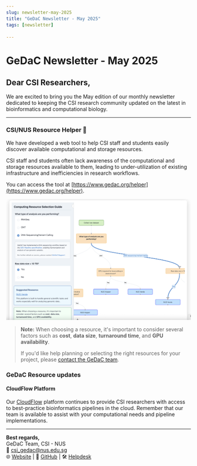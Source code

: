 ```yaml
---
slug: newsletter-may-2025
title: "GeDaC Newsletter - May 2025"
tags: [newsletter]

---
```


# GeDaC Newsletter - May 2025

## Dear CSI Researchers,

We are excited to bring you the May edition of our monthly newsletter dedicated to keeping the CSI research community updated on the latest in bioinformatics and computational biology.

---
### CSI/NUS Resource Helper 🤝

We have developed a web tool to help CSI staff and students easily discover available computational and storage resources.

CSI staff and students often lack awareness of the computational and storage resources available to them, leading to under-utilization of existing infrastructure and inefficiencies in research workflows.

You can access the tool at [https://www.gedac.org/helper](https://www.gedac.org/helper).

![Resource Helper](./assets/resource_helper.png)

> **Note:** When choosing a resource, it's important to consider several factors such as **cost**, **data size**, **turnaround time**, and **GPU availability**.  
>  
> If you'd like help planning or selecting the right resources for your project, please [contact the GeDaC team](/Contact).

### GeDaC Resource updates


#### **CloudFlow Platform**
Our [CloudFlow](https://www.cloudflow.gedac.org/) platform continues to provide CSI researchers with access to best-practice bioinformatics pipelines in the cloud. Remember that our team is available to assist with your computational needs and pipeline implementations.

---

**Best regards,**  
GeDaC Team, CSI - NUS  
📧 [csi_gedac@nus.edu.sg](mailto:csi_gedac@nus.edu.sg)<br/>
🌐 [Website](https://www.gedac.org/) | 🔗 [GitHub](https://github.com/CSI-Genomics-and-Data-Analytics-Core) | 🛠️ [Helpdesk](https://support.gedac.org/support/tickets/new)